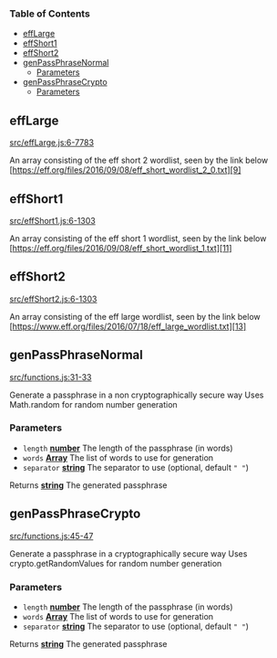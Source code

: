 <!-- Generated by documentation.js. Update this documentation by updating the source code. -->

### Table of Contents

- [effLarge][1]
- [effShort1][2]
- [effShort2][3]
- [genPassPhraseNormal][4]
  - [Parameters][5]
- [genPassPhraseCrypto][6]
  - [Parameters][7]

## effLarge

[src/effLarge.js:6-7783][8]

An array consisting of the eff short 2 wordlist, seen by the link below
[https://eff.org/files/2016/09/08/eff_short_wordlist_2_0.txt][9]

## effShort1

[src/effShort1.js:6-1303][10]

An array consisting of the eff short 1 wordlist, seen by the link below
[https://eff.org/files/2016/09/08/eff_short_wordlist_1.txt][11]

## effShort2

[src/effShort2.js:6-1303][12]

An array consisting of the eff large wordlist, seen by the link below
[https://www.eff.org/files/2016/07/18/eff_large_wordlist.txt][13]

## genPassPhraseNormal

[src/functions.js:31-33][14]

Generate a passphrase in a non cryptographically secure way
Uses Math.random for random number generation

### Parameters

- `length` **[number][15]** The length of the passphrase (in words)
- `words` **[Array][16]** The list of words to use for generation
- `separator` **[string][17]** The separator to use (optional, default `" "`)

Returns **[string][17]** The generated passphrase

## genPassPhraseCrypto

[src/functions.js:45-47][18]

Generate a passphrase in a cryptographically secure way
Uses crypto.getRandomValues for random number generation

### Parameters

- `length` **[number][15]** The length of the passphrase (in words)
- `words` **[Array][16]** The list of words to use for generation
- `separator` **[string][17]** The separator to use (optional, default `" "`)

Returns **[string][17]** The generated passphrase

[1]: #efflarge
[2]: #effshort1
[3]: #effshort2
[4]: #genpassphrasenormal
[5]: #parameters
[6]: #genpassphrasecrypto
[7]: #parameters-1
[8]: https://github.com/zdzielinski/passphrase.js/blob/985f92f6fd53c86b06ffa604103229746c89a5e4/src/effLarge.js#L6-L7783 "Source code on GitHub"
[9]: https://eff.org/files/2016/09/08/eff_short_wordlist_2_0.txt
[10]: https://github.com/zdzielinski/passphrase.js/blob/985f92f6fd53c86b06ffa604103229746c89a5e4/src/effShort1.js#L6-L1303 "Source code on GitHub"
[11]: https://eff.org/files/2016/09/08/eff_short_wordlist_1.txt
[12]: https://github.com/zdzielinski/passphrase.js/blob/985f92f6fd53c86b06ffa604103229746c89a5e4/src/effShort2.js#L6-L1303 "Source code on GitHub"
[13]: https://www.eff.org/files/2016/07/18/eff_large_wordlist.txt
[14]: https://github.com/zdzielinski/passphrase.js/blob/985f92f6fd53c86b06ffa604103229746c89a5e4/src/functions.js#L31-L33 "Source code on GitHub"
[15]: https://developer.mozilla.org/docs/Web/JavaScript/Reference/Global_Objects/Number
[16]: https://developer.mozilla.org/docs/Web/JavaScript/Reference/Global_Objects/Array
[17]: https://developer.mozilla.org/docs/Web/JavaScript/Reference/Global_Objects/String
[18]: https://github.com/zdzielinski/passphrase.js/blob/985f92f6fd53c86b06ffa604103229746c89a5e4/src/functions.js#L45-L47 "Source code on GitHub"

